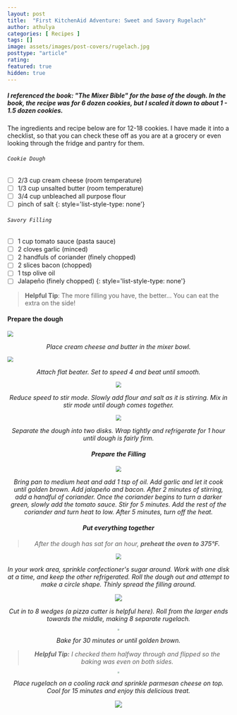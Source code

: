 ```yaml
---
layout: post
title:  "First KitchenAid Adventure: Sweet and Savory Rugelach"
author: athulya
categories: [ Recipes ]
tags: []
image: assets/images/post-covers/rugelach.jpg
posttype: "article"
rating:
featured: true
hidden: true
---
```


##### I referenced the book: "The Mixer Bible" for the base of the dough. In the book, the recipe was for 6 dozen cookies, but I scaled it down to about 1 - 1.5 dozen cookies.

The ingredients and recipe below are for 12-18 cookies. I have made it into a checklist, so that you can check these off as you are at a grocery or even looking through the fridge and pantry for them. 

###### `Cookie Dough`
- [ ] 2/3 cup cream cheese (room temperature)
- [ ]  1/3 cup unsalted butter (room temperature)
- [ ]  3/4 cup unbleached all purpose flour
- [ ]  pinch of salt
{: style='list-style-type: none'}

###### `Savory Filling`

- [ ]  1 cup tomato sauce (pasta sauce)
- [ ]  2 cloves garlic (minced)
- [ ]  2 handfuls of coriander (finely chopped)
- [ ]  2 slices bacon (chopped)
- [ ]  1 tsp olive oil
- [ ]  Jalapeño (finely chopped)
{: style='list-style-type: none'}

> **Helpful Tip**: The more filling you have, the better... You can eat the extra on the side!

<script>$(document).ready(function(){$('.task-list-item-checkbox').prop("disabled", false);});</script>

#### **Prepare the dough**

<img src="/assets/images/rugelach/aafirst.gif" style="zoom:80%;" /> <em><center>Place cream cheese and butter in the mixer bowl.</center>

<img src="/assets/images/rugelach/second.gif" style="zoom:80%;" /><center><em>Attach flat beater. Set to speed 4 and beat until smooth.</em>

<img src="/assets/images/rugelach/third.gif" style="zoom:80%;" /><center><em>Reduce speed to stir mode. Slowly add flour and salt as it is stirring. Mix in stir mode until dough comes together.</em>

<img src="/assets/images/rugelach/fourth.gif" style="zoom:80%;" /><center><em>Separate the dough into two disks. Wrap tightly and refrigerate for 1 hour until dough is fairly firm.</em>

#### **Prepare the Filling**

<img src="/assets/images/rugelach/fifth.gif" style="zoom:80%;" /><center><em>Bring pan to medium heat and add 1 tsp of oil. Add garlic and let it cook until golden brown. Add jalapeño and bacon. After 2 minutes of stirring, add a handful of coriander. Once the coriander begins to turn a darker green, slowly add the tomato sauce. Stir for 5 minutes. Add the rest of the coriander and turn heat to low. After 5 minutes, turn off the heat.</em>

#### **Put everything together**

> After the dough has sat for an hour, **preheat the oven to 375°F.**

<img src="/assets/images/rugelach/sixth.gif" style="zoom:80%;" /><center><em>In your work area, sprinkle confectioner's sugar around. Work with one disk at a time, and keep the other refrigerated. Roll the dough out and attempt to make a circle shape. Thinly spread the filling around.</em>

<img src="/assets/images/rugelach/8.gif"  /><center><em>Cut in to 8 wedges (a pizza cutter is helpful here). Roll from the larger ends towards the middle, making 8 separate rugelach.</em>

<img src="/assets/images/rugelach/time_to_bake.jpg" style="zoom: 25%;" /><center><em>Bake for 30 minutes or until golden brown.</em>

> **Helpful Tip:** I checked them halfway through and flipped so the baking was even on both sides.

<img src="/assets/images/rugelach/cooling.jpg" style="zoom:25%;" /><center><em>Place rugelach on a cooling rack and sprinkle parmesan cheese on top. Cool for 15 minutes and enjoy this delicious treat.</em> 

![](/assets/images/rugelach/final.gif)
